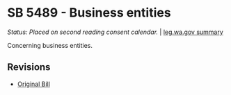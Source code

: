 # SB 5489 - Business entities
*Status: Placed on second reading consent calendar.* | [leg.wa.gov summary](https://app.leg.wa.gov/billsummary?BillNumber=5489&Year=2021)

Concerning business entities.

## Revisions
* [Original Bill](1/)
